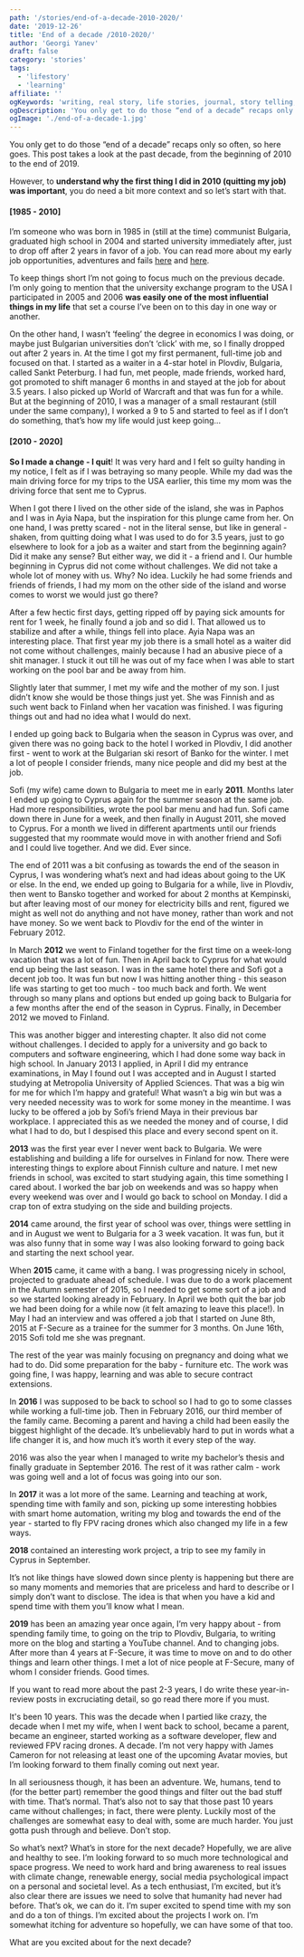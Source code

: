 ```yaml
---
path: '/stories/end-of-a-decade-2010-2020/'
date: '2019-12-26'
title: 'End of a decade /2010-2020/'
author: 'Georgi Yanev'
draft: false
category: 'stories'
tags:
  - 'lifestory'
  - 'learning'
affiliate: ''
ogKeywords: 'writing, real story, life stories, journal, story telling, storytelling, learning story, bulgaria, university students, travelling experience, customer service, waiter, restaurant, a decade, 2010, 2020, life experience, life story, software development, becoming a parent, moving to another country, USA, Finland, Cyprus, expat, living abroad'
ogDescription: 'You only get to do those “end of a decade” recaps only so often, so here goes. This post takes a look at the past decade, from the beginning of 2010 to the end of 2019.'
ogImage: './end-of-a-decade-1.jpg'
---
```


You only get to do those “end of a decade” recaps only so often, so here goes. This post takes a look at the past decade, from the beginning of 2010 to the end of 2019.

However, to **understand why the first thing I did in 2010 (quitting my job) was important**, you do need a bit more context and so let’s start with that.

#### [1985 - 2010]

I’m someone who was born in 1985 in (still at the time) communist Bulgaria, graduated high school in 2004 and started university immediately after, just to drop off after 2 years in favor of a job. You can read more about my early job opportunities, adventures and fails [here][1] and [here][2].

To keep things short I’m not going to focus much on the previous decade. I’m only going to mention that the university exchange program to the USA I participated in 2005 and 2006 **was easily one of the most influential things in my life** that set a course I’ve been on to this day in one way or another.

On the other hand, I wasn’t ‘feeling’ the degree in economics I was doing, or maybe just Bulgarian universities don’t ‘click’ with me, so I finally dropped out after 2 years in. At the time I got my first permanent, full-time job and focused on that. I started as a waiter in a 4-star hotel in Plovdiv, Bulgaria, called Sankt Peterburg. I had fun, met people, made friends, worked hard, got promoted to shift manager 6 months in and stayed at the job for about 3.5 years. I also picked up World of Warcraft and that was fun for a while. But at the beginning of 2010, I was a manager of a small restaurant (still under the same company), I worked a 9 to 5 and started to feel as if I don’t do something, that’s how my life would just keep going...

#### [2010 - 2020]

**So I made a change - I quit**! It was very hard and I felt so guilty handing in my notice, I felt as if I was betraying so many people. While my dad was the main driving force for my trips to the USA earlier, this time my mom was the driving force that sent me to Cyprus.

When I got there I lived on the other side of the island, she was in Paphos and I was in Ayia Napa, but the inspiration for this plunge came from her. On one hand, I was pretty scared - not in the literal sense, but like in general - shaken, from quitting doing what I was used to do for 3.5 years, just to go elsewhere to look for a job as a waiter and start from the beginning again? Did it make any sense? But either way, we did it - a friend and I. Our humble beginning in Cyprus did not come without challenges. We did not take a whole lot of money with us. Why? No idea. Luckily he had some friends and friends of friends, I had my mom on the other side of the island and worse comes to worst we would just go there?

After a few hectic first days, getting ripped off by paying sick amounts for rent for 1 week, he finally found a job and so did I. That allowed us to stabilize and after a while, things fell into place.
Ayia Napa was an interesting place. That first year my job there is a small hotel as a waiter did not come without challenges, mainly because I had an abusive piece of a shit manager. I stuck it out till he was out of my face when I was able to start working on the pool bar and be away from him.

Slightly later that summer, I met my wife and the mother of my son. I just didn’t know she would be those things just yet. She was Finnish and as such went back to Finland when her vacation was finished. I was figuring things out and had no idea what I would do next.

I ended up going back to Bulgaria when the season in Cyprus was over, and given there was no going back to the hotel I worked in Plovdiv, I did another first - went to work at the Bulgarian ski resort of Banko for the winter. I met a lot of people I consider friends, many nice people and did my best at the job.

Sofi (my wife) came down to Bulgaria to meet me in early **2011**. Months later I ended up going to Cyprus again for the summer season at the same job. Had more responsibilities, wrote the pool bar menu and had fun. Sofi came down there in June for a week, and then finally in August 2011, she moved to Cyprus. For a month we lived in different apartments until our friends suggested that my roommate would move in with another friend and Sofi and I could live together. And we did. Ever since.

The end of 2011 was a bit confusing as towards the end of the season in Cyprus, I was wondering what’s next and had ideas about going to the UK or else. In the end, we ended up going to Bulgaria for a while, live in Plovdiv, then went to Bansko together and worked for about 2 months at Kempinski, but after leaving most of our money for electricity bills and rent, figured we might as well not do anything and not have money, rather than work and not have money. So we went back to Plovdiv for the end of the winter in February 2012.

In March **2012** we went to Finland together for the first time on a week-long vacation that was a lot of fun. Then in April back to Cyprus for what would end up being the last season. I was in the same hotel there and Sofi got a decent job too. It was fun but now I was hitting another thing - this season life was starting to get too much - too much back and forth. We went through so many plans and options but ended up going back to Bulgaria for a few months after the end of the season in Cyprus. Finally, in December 2012 we moved to Finland.

This was another bigger and interesting chapter. It also did not come without challenges. I decided to apply for a university and go back to computers and software engineering, which I had done some way back in high school. In January 2013 I applied, in April I did my entrance examinations, in May I found out I was accepted and in August I started studying at Metropolia University of Applied Sciences. That was a big win for me for which I’m happy and grateful!
What wasn’t a big win but was a very needed necessity was to work for some money in the meantime. I was lucky to be offered a job by Sofi’s friend Maya in their previous bar workplace. I appreciated this as we needed the money and of course, I did what I had to do, but I despised this place and every second spent on it.

**2013** was the first year ever I never went back to Bulgaria. We were establishing and building a life for ourselves in Finland for now. There were interesting things to explore about Finnish culture and nature. I met new friends in school, was excited to start studying again, this time something I cared about. I worked the bar job on weekends and was so happy when every weekend was over and I would go back to school on Monday. I did a crap ton of extra studying on the side and building projects.

**2014** came around, the first year of school was over, things were settling in and in August we went to Bulgaria for a 3 week vacation. It was fun, but it was also funny that in some way I was also looking forward to going back and starting the next school year.

When **2015** came, it came with a bang. I was progressing nicely in school, projected to graduate ahead of schedule. I was due to do a work placement in the Autumn semester of 2015, so I needed to get some sort of a job and so we started looking already in February. In April we both quit the bar job we had been doing for a while now (it felt amazing to leave this place!). In May I had an interview and was offered a job that I started on June 8th, 2015 at F-Secure as a trainee for the summer for 3 months. On June 16th, 2015 Sofi told me she was pregnant.

The rest of the year was mainly focusing on pregnancy and doing what we had to do. Did some preparation for the baby - furniture etc. The work was going fine, I was happy, learning and was able to secure contract extensions.

In **2016** I was supposed to be back to school so I had to go to some classes while working a full-time job. Then in February 2016, our third member of the family came.
Becoming a parent and having a child had been easily the biggest highlight of the decade. It’s unbelievably hard to put in words what a life changer it is, and how much it’s worth it every step of the way.

2016 was also the year when I managed to write my bachelor’s thesis and finally graduate in September 2016. The rest of it was rather calm - work was going well and a lot of focus was going into our son.

In **2017** it was a lot more of the same. Learning and teaching at work, spending time with family and son, picking up some interesting hobbies with smart home automation, writing my blog and towards the end of the year - started to fly FPV racing drones which also changed my life in a few ways.

**2018** contained an interesting work project, a trip to see my family in Cyprus in September.

It’s not like things have slowed down since plenty is happening but there are so many moments and memories that are priceless and hard to describe or I simply don’t want to disclose. The idea is that when you have a kid and spend time with them you’ll know what I mean.

**2019** has been an amazing year once again, I’m very happy about - from spending family time, to going on the trip to Plovdiv, Bulgaria, to writing more on the blog and starting a YouTube channel. And to changing jobs. After more than 4 years at F-Secure, it was time to move on and to do other things and learn other things. I met a lot of nice people at F-Secure, many of whom I consider friends. Good times.

If you want to read more about the past 2-3 years, I do write these year-in-review posts in excruciating detail, so go read there more if you must.

It's been 10 years. This was the decade when I partied like crazy, the decade when I met my wife, when I went back to school, became a parent, became an engineer, started working as a software developer, flew and reviewed FPV racing drones.
A decade. I’m not very happy with James Cameron for not releasing at least one of the upcoming Avatar movies, but I’m looking forward to them finally coming out next year.

In all seriousness though, it has been an adventure. We, humans, tend to (for the better part) remember the good things and filter out the bad stuff with time. That’s normal. That’s also not to say that those past 10 years came without challenges; in fact, there were plenty. Luckily most of the challenges are somewhat easy to deal with, some are much harder. You just gotta push through and believe. Don’t stop.

So what’s next? What’s in store for the next decade? Hopefully, we are alive and healthy to see. I’m looking forward to so much more technological and space progress. We need to work hard and bring awareness to real issues with climate change, renewable energy, social media psychological impact on a personal and societal level. As a tech enthusiast, I’m excited, but it’s also clear there are issues we need to solve that humanity had never had before. That’s ok, we can do it. I’m super excited to spend time with my son and do a ton of things. I’m excited about the projects I work on. I’m somewhat itching for adventure so hopefully, we can have some of that too.

What are you excited about for the next decade?

[0]: Linkslist
[1]: /stories/restaurant-job-its-personal/
[2]: /stories/a-smile-in-the-paddlewheel/
